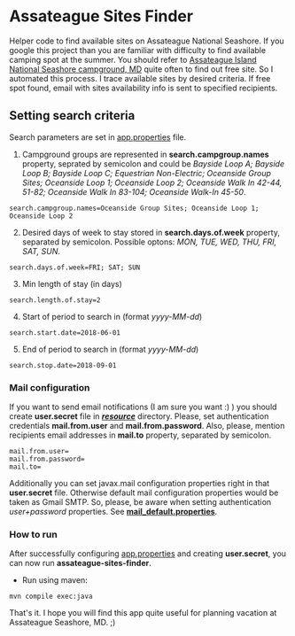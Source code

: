 # Assateague Sites Finder
Helper code to find available sites on Assateague National Seashore. 
If you google this project than you are familiar with difficulty to find available camping spot at the summer. You should refer to [Assateague Island National Seashore campground, MD](https://www.recreation.gov/camping/assateague-island-national-seashore-campground/r/campgroundDetails.do?contractCode=NRSO&parkId=70989) quite often to find out free site. So I automated this process.
I trace available sites by desired criteria. If free spot found, email with sites availability info is sent to specified recipients. 

## Setting search criteria

Search parameters are set in [app.properties](https://github.com/sheva/assateague-sites-finder/blob/master/src/main/resources/app.properties) file.

1. Campground groups are represented in **search.campgroup.names** property, seprated by semicolon and could be *Bayside Loop A; Bayside Loop B; Bayside Loop C; Equestrian Non-Electric; Oceanside Group Sites; Oceanside Loop 1; Oceanside Loop 2; Oceanside Walk In 42-44, 51-82; Oceanside Walk In 83-104; Oceanside Walk-In 45-50*.
```
search.campgroup.names=Oceanside Group Sites; Oceanside Loop 1; Oceanside Loop 2
```
2. Desired days of week to stay stored in **search.days.of.week** property, separated by semicolon. Possible optons: *MON, TUE, WED, THU, FRI, SAT, SUN*.
```
search.days.of.week=FRI; SAT; SUN
```
3. Min length of stay (in days)
```
search.length.of.stay=2
```
4. Start of period to search in (format *yyyy-MM-dd*)
```
search.start.date=2018-06-01
```
5. End of period to search in (format *yyyy-MM-dd*)
```
search.stop.date=2018-09-01
```

### Mail configuration

If you want to send email notifications (I am sure you want :) ) you should create **user.secret** file in [_**resource**_](https://github.com/sheva/assateague-sites-finder/blob/master/src/main/resources) directory. Please, set authentication credentials **mail.from.user** and **mail.from.password**. Also, please, mention recipients email addresses in **mail.to** property, separated by semicolon.
```
mail.from.user=
mail.from.password=
mail.to=
```
Additionally you can set javax.mail configuration properties right in that **user.secret** file. Otherwise default mail configuration properties would be taken as Gmail SMTP. So, please, be aware when setting authentication _user+password_ properties. See [**mail_default.properties**](https://github.com/sheva/assateague-sites-finder/blob/master/src/main/resources/mail_default.properties).

### How to run

After successfully configuring [app.properties](https://github.com/sheva/assateague-sites-finder/blob/master/src/main/resources/app.properties) and creating **user.secret**, you can now run **assateague-sites-finder**. 

* Run using maven:
```
mvn compile exec:java
```


That's it. I hope you will find this app quite useful for planning vacation at Assateague Seashore, MD. ;)
